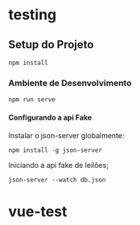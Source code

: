 # testing

## Setup do Projeto
```
npm install
```

### Ambiente de Desenvolvimento
```
npm run serve
```

#### Configurando a api Fake

Instalar o json-server globalmente:

```
npm install -g json-server
```

Iniciando a api fake de leilões;

```
json-server --watch db.json
```

# vue-test
